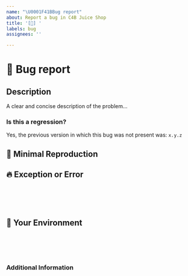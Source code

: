 ```yaml
---
name: "\U0001F41BBug report"
about: Report a bug in C4B Juice Shop
title: '[🐛] '
labels: bug
assignees: ''

---
```


<!--🔅🔅🔅🔅🔅🔅🔅🔅🔅🔅🔅🔅🔅🔅🔅🔅🔅🔅🔅🔅🔅🔅🔅🔅🔅🔅🔅🔅🔅🔅🔅

To expedite issue processing please search open and closed issues before submitting a new one.
Existing issues often contain information about workarounds, resolution, or progress updates.

Please also make sure to check the official [Troubleshooting guide](https://pwning.owasp-juice.shop/companion-guide/latest/part4/troubleshooting.html) before opening a bug report.

🔅🔅🔅🔅🔅🔅🔅🔅🔅🔅🔅🔅🔅🔅🔅🔅🔅🔅🔅🔅🔅🔅🔅🔅🔅🔅🔅🔅🔅🔅🔅🔅🔅-->

# :bug: Bug report

## Description

<!-- ✍️-->
A clear and concise description of the problem...


### Is this a regression?

<!-- Did this behavior use to work in the previous version? -->
<!-- ✍️-->
Yes, the previous version in which this bug was not present was: `x.y.z`


## :microscope: Minimal Reproduction

<!-- ✍️Simple steps to reproduce this bug.

Issues that don't have enough info and can't be reproduced will be labeled with "missing information" and closed shortly afterwards.
-->


## :fire: Exception or Error

<pre><code>
<!-- If the issue is accompanied by an exception or an error, please share your log below: -->
<!-- ✍️-->

</code></pre>


## :deciduous_tree: Your Environment

<pre><code>
<!-- run `node -v && npm -v` and paste output below -->
<!-- ✍️-->

</code></pre>


### Additional Information

<!-- ✍️Is this a browser specific issue? If so, please specify the browser and version. -->
<!-- ✍️Do any of these matter: operating system, Docker environment, cloud environment, ...? If so, please mention it below. -->
